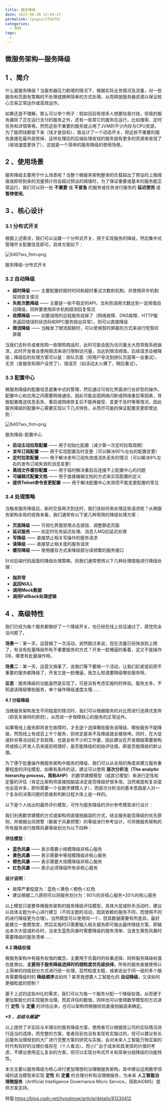 ```yaml
---
title: 服务降级
date: 2021-06-28 12:44:17
permalink: /pages/2fb676/
categories:
  - 架构
tags:
  - 
---
```


## 微服务架构—服务降级

## 1 、简介

什么是服务降级？当服务器压力剧增的情况下，根据实际业务情况及流量，对一些服务和页面有策略的不处理或换种简单的方式处理，从而释放服务器资源以保证核心交易正常运作或高效运作。

如果还是不理解，那么可以举个例子：假如目前有很多人想要给我付钱，但我的服务器除了正在运行支付的服务之外，还有一些其它的服务在运行，比如搜索、定时任务和详情等等。然而这些不重要的服务就占用了JVM的不少内存与CPU资源，为了能把钱都收下来（钱才是目标），我设计了一个动态开关，把这些不重要的服务直接在最外层拒掉，这样处理后的后端处理收钱的服务就有更多的资源来收钱了（收钱速度更快了），这就是一个简单的服务降级的使用场景。

## **2 、使用场景**

服务降级主要用于什么场景呢？当整个微服务架构整体的负载超出了预设的上限阈值或即将到来的流量预计将会超过预设的阈值时，为了保证重要或基本的服务能正常运行，我们可以将一些 **不重要** 或 **不紧急** 的服务或任务进行服务的 **延迟使用** 或 **暂停使用**。

## **3 、核心设计**

### **3.1 分布式开关**

根据上述需求，我们可以设置一个分布式开关，用于实现服务的降级，然后集中式管理开关配置信息即可。具体方案如下：

![640?wx_fmt=png](https://ss.csdn.net/p?https://mmbiz.qpic.cn/mmbiz_png/2p3TtlXecqbSamiaqZ09rLUxUBhKRFLXrD7Cgkuoyiad29wIAicxboYia83kpvaFYVBPlU7ChBsmJicEGdNnWHgiacAw/640?wx_fmt=png)

服务降级-分布式开关

### 3.2 自动降级

- **超时降级** —— 主要配置好超时时间和超时重试次数和机制，并使用异步机制探测恢复情况
- **失败次数降级** —— 主要是一些不稳定的API，当失败调用次数达到一定阀值自动降级，同样要使用异步机制探测回复情况
- **故障降级** —— 如要调用的远程服务挂掉了（网络故障、DNS故障、HTTP服务返回错误的状态码和RPC服务抛出异常），则可以直接降级
- **限流降级** —— 当触发了限流超额时，可以使用暂时屏蔽的方式来进行短暂的屏蔽



当我们去秒杀或者抢购一些限购商品时，此时可能会因为访问量太大而导致系统崩溃，此时开发者会使用限流来进行限制访问量，当达到限流阀值，后续请求会被降级；降级后的处理方案可以是：排队页面（将用户导流到排队页面等一会重试）、无货（直接告知用户没货了）、错误页（如活动太火爆了，稍后重试）。

### **3.3 配置中心**

微服务降级的配置信息是集中式的管理，然后通过可视化界面进行友好型的操作。配置中心和应用之间需要网络通信，因此可能会因网络闪断或网络重启等因素，导致配置推送信息丢失、重启或网络恢复后不能再接受、变更不及时等等情况，因此服务降级的配置中心需要实现以下几点特性，从而尽可能的保证配置变更即使达到：

![640?wx_fmt=png](https://ss.csdn.net/p?https://mmbiz.qpic.cn/mmbiz_png/2p3TtlXecqbSamiaqZ09rLUxUBhKRFLXr4GW0YTLRUprib8l5VTSWuPvSQdP3tviaxEmSTZIJ3EUQOrOrw5R6maiaQ/640?wx_fmt=png)

服务降级-配置中心



- **启动主动拉取配置** —— 用于初始化配置（减少第一次定时拉取周期）
- **发布订阅配置** —— 用于实现配置及时变更（可以解决90%左右的配置变更）
- **定时拉取配置** —— 用于解决发布订阅失效或消失丢失的情况（可以解决9%左右的发布订阅失效的消息变更）
- **离线文件缓存配置** —— 用于临时解决重启后连接不上配置中心的问题
- **可编辑式配置文档** —— 用于直接编辑文档的方式来实现配置的定义
- **提供Telnet命令变更配置** —— 用于解决配置中心失效而不能变更配置的常见

### 3.4 处理策略

当触发服务降级后，新的交易再次到达时，我们该如何来处理这些请求呢？从微服务架构全局的视角来看，我们通常有以下是几种常用的降级处理方案：

- **页面降级** —— 可视化界面禁用点击按钮、调整静态页面
- **延迟服务** —— 如定时任务延迟处理、消息入MQ后延迟处理
- **写降级** —— 直接禁止相关写操作的服务请求
- **读降级** —— 直接禁止相关度的服务请求
- **缓存降级** —— 使用缓存方式来降级部分读频繁的服务接口

针对后端代码层面的降级处理策略，则我们通常使用以下几种处理措施进行降级处理：

- **抛异常**
- **返回NULL**
- **调用Mock数据**
- **调用Fallback处理逻辑**

## 4 、高级特性

我们已经为每个服务都做好了一个降级开关，也已经在线上验证通过了，感觉完全没问题了。



**场景一**：某一天，运营搞了一次活动，突然跑过来说，现在流量已经快涨到上限了，有没有批量降级所有不重要服务的方式？开发一脸懵逼的看着，这又不是操作DB，哪里有批量操作呀。

 **场景二**：某一天，运营又搞事了，说我们等下要搞一个活动，让我们赶紧提前把不重要的服务都降级了，开发又是一脸懵逼，我怎么知道要降级哪些服务呀。

**反思**：服务降级的功能虽然是实现了，可是没有考虑实施时的体验。服务太多，不知道该降级哪些服务，单个操作降级速度太慢……

**4.1 分级降级**

当微服务架构发生不同程度的情况时，我们可以根据服务的对比而进行选择式舍弃（即丢车保帅的原则），从而进一步保障核心的服务的正常运作。

如果等线上服务即将发生故障时，才去逐个选择哪些服务该降级、哪些服务不能降级，然而线上有成百上千个服务，则肯定是来不及降级就会被拖垮。同时，在大促或秒杀等活动前才去梳理，也是会有不少的工作量，因此建议在开发期就需要架构师或核心开发人员来提前梳理好，是否能降级的初始评估值，即是否能降级的默认值。

为了便于批量操作微服务架构中服务的降级，我们可以从全局的角度来建立服务重要程度的评估模型，如果有条件的话，建议可以使用 **层次分析法（The analytic hierarchy process，简称AHP）** 的数学建模模型（或其它模型）来进行定性和定量的评估（肯定比架构师直接拍脑袋决定是否降级好很多倍，当然难度和复杂度也会高许多，即你需要一个会数学建模人才），而层次分析法的基本思路是人对一个复杂的决策问题的思维和判断过程大体上是一样的。

以下是个人给出的最终评价模型，可作为服务降级的评价参考模型进行设计：

我们利用数学建模的方式或架构师直接拍脑袋的方式，结合服务能否降级的优先原则，并根据台风预警（都属于风暴预警）的等级进行参考设计，可将微服务架构的所有服务进行故障风暴等级划分为以下四种：

**评估模型**：

- **蓝色风暴** —— 表示需要小规模降级非核心服务
- **黄色风暴** —— 表示需要中等规模降级非核心服务
- **橙色风暴** —— 表示需要大规模降级非核心服务
- **红色风暴** —— 表示必须降级所有非核心服务

**设计说明**：

- 故障严重程度为：蓝色＜黄色＜橙色＜红色
- 建议根据二八原则可以将服务划分为：80%的非核心服务+20%的核心服务

以上模型只是整体微服务架构的服务降级评估模型，具体大促或秒杀活动时，建议以具体主题为中心进行建立（不同主题的活动，因其依赖的服务不同，而使用不同的进行降级更为合理）。当然模型可以使用同一个，但其数据需要有所差异。最好能建立一套模型库，然后实施时只需要输入相关服务即可输出最终降级方案，即输出本次大促或秒杀时，当发生蓝色风暴时需要降级的服务清单、当发生黄色风暴时需要降级的服务清单……

**4.2 降级权值**

微服务架构中有服务权值的概念，主要用于负载时的权重选择，同样服务降级权值也是类似，**主要用于服务降级选择时的细粒度优先级抉择**。所有的服务直接使用以上简单的四级划分方式进行统一处理，显然粒度太粗，或者说出于同一级的多个服务需要降级时的 **降级顺序**该如何？甚至我想要人工智能化的 **自动降级**，又该如何更细粒度的控制？

基于上述的这些AI化的需求，我们可以为每一个服务分配一个降级权值，从而便于更加智能化的实现服务治理。而其评估的数值，同样也可以使用数学模型的方式进行 **定性** 与 **定量** 的评估出来，也可以架构师根据经验直接拍脑袋来确定。

***\*5 、总结与展望\****

以上提供了半实际与半理论的服务降级方案，使用者可以根据其公司的实际情况进行适当的选择，而完整的方案，笔者目前也没有发现有实施过的，但可以建议有长远服务治理规划的大厂进行完整方案的研究与实施，会对未来人工智能万物互联的时代有较好的治理价值存在（个人看法）。而小厂出于成本和其发挥的价值的考虑，不建议使用这么复杂的方案，但可以实现分布式开关和简单分级降级的功能特性。

本文主要以服务降级为核心进行更加理想的治理微服务架构，其中建议运用数学领域的适当模型来实现 **定性** 和 **定量** 的合理分析和治理微服务，为未来 **人工智能治理微服务**（Artificial Intelligence Governance Micro Service，简称AIGMS）提供方案支持。

转载:https://blog.csdn.net/ityouknow/article/details/81230412